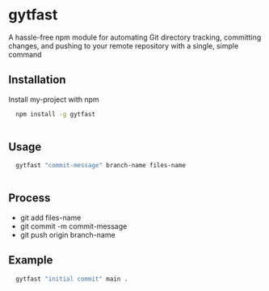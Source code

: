 
# gytfast

A hassle-free npm module for automating Git directory tracking, committing changes, and pushing to your remote repository with a single, simple command

## Installation

Install my-project with npm

```bash
  npm install -g gytfast
 
```
    
## Usage

```bash
  gytfast "commit-message" branch-name files-name
 
```

## Process

- git add files-name
- git commit -m commit-message
- git push origin branch-name
## Example
```bash
  gytfast "initial commit" main . 
 
```

